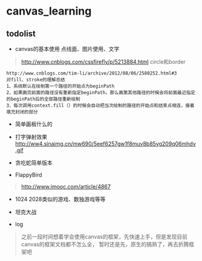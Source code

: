 # canvas_learning
## todolist
* canvas的基本使用
点线面、图片使用、文字
> http://www.cnblogs.com/cssfirefly/p/5213884.html circle和border
    
    http://www.cnblogs.com/tim-li/archive/2012/08/06/2580252.html#3
    对fill、stroke的理解总结
    1、系统默认在绘制第一个路径的开始点为beginPath
    2、如果画完前面的路径没有重新指定beginPath，那么画第其他路径的时候会将前面最近指定的beginPath后的全部路径重新绘制
    3、每次调用context.fill（）的时候会自动把当次绘制的路径的开始点和结束点相连，接着填充封闭的部分

* 简单画板什么的

* 打字弹射效果 http://ww4.sinaimg.cn/mw690/5eef6257gw1f8muv8b85vg209q06mhdv.gif

* 贪吃蛇简单版本

* FlappyBird
> http://www.imooc.com/article/4867

* 1024 2028类似的游戏、数独游戏等等

* 坦克大战


* log
> 之前一段时间想着学会使用canvas的框架，先快速上手，但是发现目前canvas的框架文档都不怎么全，
暂时还是先，原生的搞熟了，再去折腾框架吧